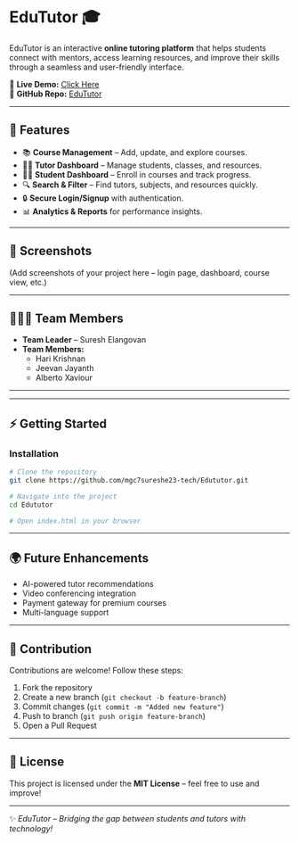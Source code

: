 # EduTutor 🎓

EduTutor is an interactive **online tutoring platform** that helps students connect with mentors, access learning resources, and improve their skills through a seamless and user-friendly interface.  

🔗 **Live Demo:** [Click Here]((https://4fed0a39ea83af04dc.gradio.live/))  
📂 **GitHub Repo:** [EduTutor](https://github.com/mgc7sureshe23-tech/Edututor.git)  

---

## 🚀 Features  
- 📚 **Course Management** – Add, update, and explore courses.  
- 👩‍🏫 **Tutor Dashboard** – Manage students, classes, and resources.  
- 👨‍🎓 **Student Dashboard** – Enroll in courses and track progress.  
- 🔍 **Search & Filter** – Find tutors, subjects, and resources quickly.  
- 🔒 **Secure Login/Signup** with authentication.  
- 📊 **Analytics & Reports** for performance insights.   

---

## 📸 Screenshots  
(Add screenshots of your project here – login page, dashboard, course view, etc.)  

---

## 👨‍👩‍👦 Team Members  

- **Team Leader** – Suresh Elangovan  
- **Team Members:**  
  - Hari Krishnan  
  - Jeevan Jayanth  
  - Alberto Xaviour  

---

---

## ⚡ Getting Started  

### Installation  
```bash
# Clone the repository
git clone https://github.com/mgc7sureshe23-tech/Edututor.git

# Navigate into the project
cd Edututor

# Open index.html in your browser
```

---

## 🌍 Future Enhancements  
- AI-powered tutor recommendations  
- Video conferencing integration  
- Payment gateway for premium courses  
- Multi-language support  

---

## 🤝 Contribution  
Contributions are welcome! Follow these steps:  
1. Fork the repository  
2. Create a new branch (`git checkout -b feature-branch`)  
3. Commit changes (`git commit -m "Added new feature"`)  
4. Push to branch (`git push origin feature-branch`)  
5. Open a Pull Request  

---

## 📜 License  
This project is licensed under the **MIT License** – feel free to use and improve!  

---

✨ *EduTutor – Bridging the gap between students and tutors with technology!*  
